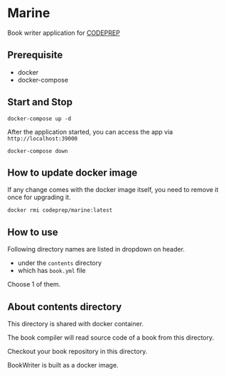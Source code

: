 # Marine

Book writer application for [CODEPREP](https://codeprep.jp/)

## Prerequisite

- docker
- docker-compose

## Start and Stop

```
docker-compose up -d
```

After the application started, you can access the app via `http://localhost:39000`

```
docker-compose down
```

## How to update docker image
If any change comes with the docker image itself, you need to remove it once for upgrading it.

```
docker rmi codeprep/marine:latest
```

## How to use
Following directory names are listed in dropdown on header.

- under the `contents` directory
- which has `book.yml` file

Choose 1 of them.

## About contents directory
This directory is shared with docker container.

The book compiler will read source code of a book from this directory.

Checkout your book repository in this directory.

BookWriter is built as a docker image.
